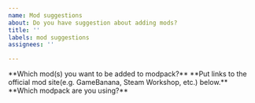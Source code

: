 ```yaml
---
name: Mod suggestions
about: Do you have suggestion about adding mods?
title: ''
labels: mod suggestions
assignees: ''

---
```


<!--
----- Note Starts here -----
Please note that we only accept issues related to Enhanced Mod series! Any modpacks that are outside of EnhancedMod should be reported on appropriate place, not here.

Modpacks that includes on Enhanced Mod are:
- Half-Life 2: Enhanced
- Team Fortress 2: Enhanced
- Black Mesa: Enhanced
- Half-Life 2: Re;Enhanced
- Obsidian Conflict: Enhanced
- PAYDAY 2: Enhanced
- Euro Truck Simulator 2: Enhanced
- American Truck Simulator: Enhanced

Please include more information if possible!

We won't going to add following types of mod(s), this includes:
- Mod(s) which does use assets from other games and franchises (Except games made from same companies, for example Half-Life 2 and Half-Life Alyx which is both developed by Valve)
- Mod(s) which doesn't support cross-platform compatibility (e.g. If the game supports Windows/macOS/Linux, it must support all platforms to be listed)

----- Note Ends here -----
--!>

**Which mod(s) you want to be added to modpack?**

**Put links to the official mod site(e.g. GameBanana, Steam Workshop, etc.) below.**

**Which modpack are you using?**
